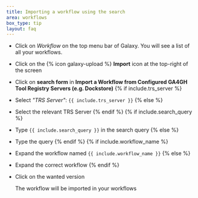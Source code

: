```yaml
---
title: Importing a workflow using the search
area: workflows
box_type: tip
layout: faq
---
```


- Click on *Workflow* on the top menu bar of Galaxy. You will see a list of all your workflows.
- Click on the {% icon galaxy-upload %} **Import** icon at the top-right of the screen
- Click on **search form** in **Import a Workflow from Configured GA4GH Tool Registry Servers (e.g. Dockstore)**
{% if include.trs_server %}
- Select *"TRS Server"*: `{{ include.trs_server }}`
{% else %}
- Select the relevant TRS Server
{% endif %}
{% if include.search_query %}
- Type `{{ include.search_query }}` in the search query
{% else %}
- Type the query
{% endif %}
{% if include.workflow_name %}
- Expand the workflow named `{{ include.workflow_name }}`
{% else %}
- Expand the correct workflow
{% endif %}
- Click on the wanted version

    The workflow will be imported in your workflows